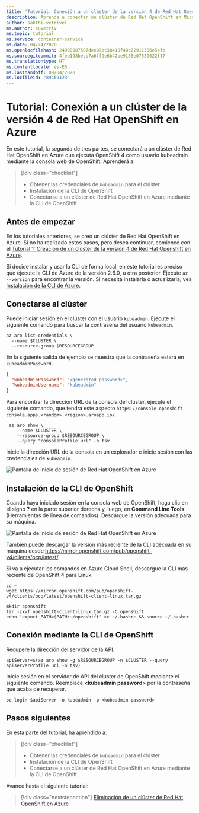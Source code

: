 ```yaml
---
title: 'Tutorial: Conexión a un clúster de la versión 4 de Red Hat OpenShift en Azure'
description: Aprenda a conectar un clúster de Red Hat OpenShift en Microsoft Azure.
author: sakthi-vetrivel
ms.author: suvetriv
ms.topic: tutorial
ms.service: container-service
ms.date: 04/24/2020
ms.openlocfilehash: 24990087507dee09bc38418f40c72911386e5efb
ms.sourcegitcommit: 4feb198becb7a6ff9e6b42be9185e07539022f17
ms.translationtype: HT
ms.contentlocale: es-ES
ms.lasthandoff: 09/04/2020
ms.locfileid: "89469123"
---
```

# <a name="tutorial-connect-to-an-azure-red-hat-openshift-4-cluster"></a>Tutorial: Conexión a un clúster de la versión 4 de Red Hat OpenShift en Azure

En este tutorial, la segunda de tres partes, se conectará a un clúster de Red Hat OpenShift en Azure que ejecuta OpenShift 4 como usuario kubeadmin mediante la consola web de OpenShift. Aprenderá a:
> [!div class="checklist"]
> * Obtener las credenciales de `kubeadmin` para el clúster
> * Instalación de la CLI de OpenShift
> * Conectarse a un clúster de Red Hat OpenShift en Azure mediante la CLI de OpenShift

## <a name="before-you-begin"></a>Antes de empezar

En los tutoriales anteriores, se creó un clúster de Red Hat OpenShift en Azure. Si no ha realizado estos pasos, pero desea continuar, comience con el [Tutorial 1: Creación de un clúster de la versión 4 de Red Hat Openshift en Azure](tutorial-create-cluster.md).

Si decide instalar y usar la CLI de forma local, en este tutorial es preciso que ejecute la CLI de Azure de la versión 2.6.0, u otra posterior. Ejecute `az --version` para encontrar la versión. Si necesita instalarla o actualizarla, vea [Instalación de la CLI de Azure](/cli/azure/install-azure-cli?view=azure-cli-latest).

## <a name="connect-to-the-cluster"></a>Conectarse al clúster

Puede iniciar sesión en el clúster con el usuario `kubeadmin`.  Ejecute el siguiente comando para buscar la contraseña del usuario `kubeadmin`.

```azurecli-interactive
az aro list-credentials \
  --name $CLUSTER \
  --resource-group $RESOURCEGROUP
```

En la siguiente salida de ejemplo se muestra que la contraseña estará en `kubeadminPassword`.

```json
{
  "kubeadminPassword": "<generated password>",
  "kubeadminUsername": "kubeadmin"
}
```

Para encontrar la dirección URL de la consola del clúster, ejecute el siguiente comando, que tendrá este aspecto `https://console-openshift-console.apps.<random>.<region>.aroapp.io/`.

```azurecli-interactive
 az aro show \
    --name $CLUSTER \
    --resource-group $RESOURCEGROUP \
    --query "consoleProfile.url" -o tsv
```

Inicie la dirección URL de la consola en un explorador e inicie sesión con las credenciales de `kubeadmin`.

![Pantalla de inicio de sesión de Red Hat OpenShift en Azure](media/aro4-login.png)

## <a name="install-the-openshift-cli"></a>Instalación de la CLI de OpenShift

Cuando haya iniciado sesión en la consola web de OpenShift, haga clic en el signo **?** en la parte superior derecha y, luego, en **Command Line Tools** (Herramientas de línea de comandos). Descargue la versión adecuada para su máquina.

![Pantalla de inicio de sesión de Red Hat OpenShift en Azure](media/aro4-download-cli.png)

También puede descargar la versión más reciente de la CLI adecuada en su máquina desde <https://mirror.openshift.com/pub/openshift-v4/clients/ocp/latest/>.

Si va a ejecutar los comandos en Azure Cloud Shell, descargue la CLI más reciente de OpenShift 4 para Linux.

```azurecli-interactive
cd ~
wget https://mirror.openshift.com/pub/openshift-v4/clients/ocp/latest/openshift-client-linux.tar.gz

mkdir openshift
tar -zxvf openshift-client-linux.tar.gz -C openshift
echo 'export PATH=$PATH:~/openshift' >> ~/.bashrc && source ~/.bashrc
```

## <a name="connect-using-the-openshift-cli"></a>Conexión mediante la CLI de OpenShift

Recupere la dirección del servidor de la API.

```azurecli-interactive
apiServer=$(az aro show -g $RESOURCEGROUP -n $CLUSTER --query apiserverProfile.url -o tsv)
```

Inicie sesión en el servidor de API del clúster de OpenShift mediante el siguiente comando. Reemplace **\<kubeadmin password>** por la contraseña que acaba de recuperar.

```azurecli-interactive
oc login $apiServer -u kubeadmin -p <kubeadmin password>
```

## <a name="next-steps"></a>Pasos siguientes

En esta parte del tutorial, ha aprendido a:
> [!div class="checklist"]
> * Obtener las credenciales de `kubeadmin` para el clúster
> * Instalación de la CLI de OpenShift
> * Conectarse a un clúster de Red Hat OpenShift en Azure mediante la CLI de OpenShift

Avance hasta el siguiente tutorial:
> [!div class="nextstepaction"]
> [Eliminación de un clúster de Red Hat OpenShift en Azure](tutorial-delete-cluster.md)
